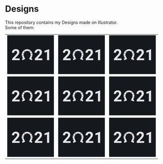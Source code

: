 # Designs
This repository contains my Designs made on Illustrator.<br>
Some of them:<br>
<table>
<tr>
<td><img src="./2021-01/png/01.1.2021.png"></td>
<td><img src="./2021-01/png/01.1.2021.png"></td>
<td><img src="./2021-01/png/01.1.2021.png"></td>
</tr>
<tr>
<td><img src="./2021-01/png/01.1.2021.png"></td>
<td><img src="./2021-01/png/01.1.2021.png"></td>
<td><img src="./2021-01/png/01.1.2021.png"></td>
</tr>
<tr>
<td><img src="./2021-01/png/01.1.2021.png"></td>
<td><img src="./2021-01/png/01.1.2021.png"></td>
<td><img src="./2021-01/png/01.1.2021.png"></td>
</tr>
</table>
